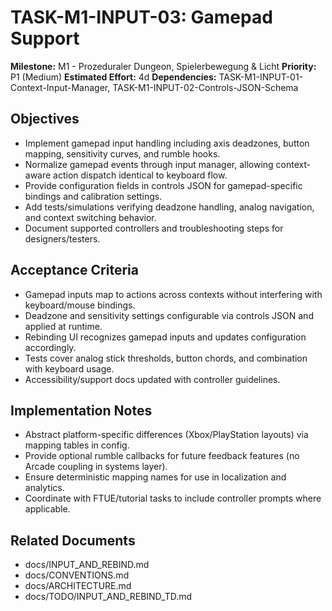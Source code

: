 # TASK-M1-INPUT-03: Gamepad Support

**Milestone:** M1 - Prozeduraler Dungeon, Spielerbewegung & Licht
**Priority:** P1 (Medium)
**Estimated Effort:** 4d
**Dependencies:** TASK-M1-INPUT-01-Context-Input-Manager, TASK-M1-INPUT-02-Controls-JSON-Schema

## Objectives

- Implement gamepad input handling including axis deadzones, button mapping, sensitivity curves, and rumble hooks.
- Normalize gamepad events through input manager, allowing context-aware action dispatch identical to keyboard flow.
- Provide configuration fields in controls JSON for gamepad-specific bindings and calibration settings.
- Add tests/simulations verifying deadzone handling, analog navigation, and context switching behavior.
- Document supported controllers and troubleshooting steps for designers/testers.

## Acceptance Criteria

- Gamepad inputs map to actions across contexts without interfering with keyboard/mouse bindings.
- Deadzone and sensitivity settings configurable via controls JSON and applied at runtime.
- Rebinding UI recognizes gamepad inputs and updates configuration accordingly.
- Tests cover analog stick thresholds, button chords, and combination with keyboard usage.
- Accessibility/support docs updated with controller guidelines.

## Implementation Notes

- Abstract platform-specific differences (Xbox/PlayStation layouts) via mapping tables in config.
- Provide optional rumble callbacks for future feedback features (no Arcade coupling in systems layer).
- Ensure deterministic mapping names for use in localization and analytics.
- Coordinate with FTUE/tutorial tasks to include controller prompts where applicable.

## Related Documents

- docs/INPUT_AND_REBIND.md
- docs/CONVENTIONS.md
- docs/ARCHITECTURE.md
- docs/TODO/INPUT_AND_REBIND_TD.md
